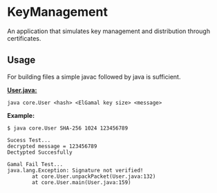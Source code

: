 # KeyManagement
An application that simulates key management and distribution through certificates.

## Usage
For building files a simple javac followed by java is sufficient.

**[User.java:](/src/main/java/KeyManagement/core/User.java)**

```console
java core.User <hash> <ElGamal key size> <message>
```

**Example:**

```console
$ java core.User SHA-256 1024 123456789

Sucess Test...
decrypted message = 123456789
Dectypted Succesfully

Gamal Fail Test...
java.lang.Exception: Signature not verified!
        at core.User.unpackPacket(User.java:132)
        at core.User.main(User.java:159)
```